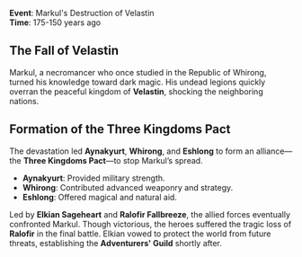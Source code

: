 **Event**: Markul's Destruction of Velastin  
**Time**: 175-150 years ago  

## The Fall of Velastin  
Markul, a necromancer who once studied in the Republic of Whirong, turned his knowledge toward dark magic. His undead legions quickly overran the peaceful kingdom of **Velastin**, shocking the neighboring nations.  

## Formation of the Three Kingdoms Pact  
The devastation led **Aynakyurt**, **Whirong**, and **Eshlong** to form an alliance—the **Three Kingdoms Pact**—to stop Markul’s spread.  

- **Aynakyurt**: Provided military strength.  
- **Whirong**: Contributed advanced weaponry and strategy.  
- **Eshlong**: Offered magical and natural aid.  

Led by **Elkian Sageheart** and **Ralofir Fallbreeze**, the allied forces eventually confronted Markul. Though victorious, the heroes suffered the tragic loss of **Ralofir** in the final battle. Elkian vowed to protect the world from future threats, establishing the **Adventurers' Guild** shortly after.  
